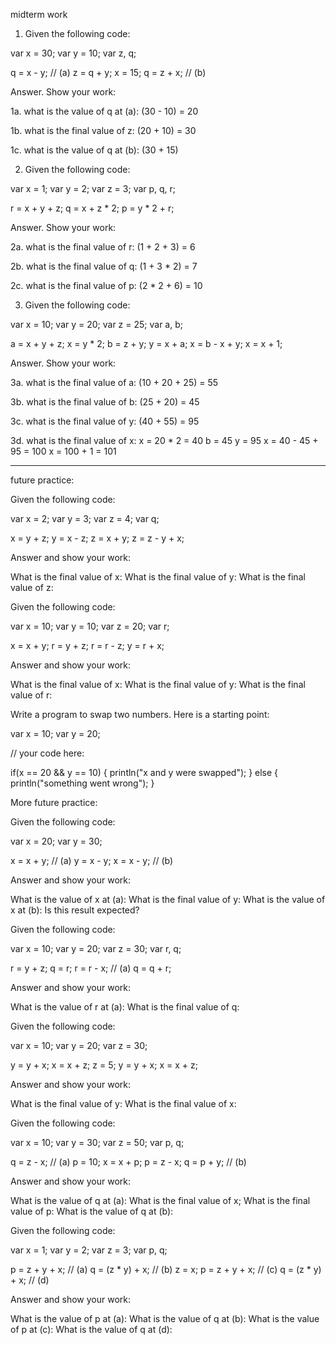midterm work

1. Given the following code:

var x = 30;
var y = 10;
var z, q;

q = x - y; // (a)
z = q + y;
x = 15;
q = z + x; // (b)

Answer.  Show your work:

1a.  what is the value of q at (a):
    (30 - 10) = 20

1b.  what is the final value of z:
    (20 + 10) = 30

1c.  what is the value of q at (b):
    (30 + 15)

2.  Given the following code:

var x = 1;
var y = 2;
var z = 3;
var p, q, r;

r = x + y + z;
q = x + z * 2;
p = y * 2 + r;

Answer.  Show your work:

2a.  what is the final value of r:
    (1 + 2 + 3) = 6

2b.  what is the final value of q:
    (1 + 3 * 2) = 7

2c.  what is the final value of p:
    (2 * 2 + 6) = 10


3.  Given the following code:

var x = 10;
var y = 20;
var z = 25;
var a, b;

a = x + y + z;
x = y * 2;
b = z + y;
y = x + a;
x = b - x + y;
x = x + 1;

Answer.  Show your work:

3a. what is the final value of a:
    (10 + 20 + 25) = 55

3b. what is the final value of b:
    (25 + 20) = 45

3c. what is the final value of y:
    (40 + 55) = 95

3d. what is the final value of x:
    x = 20 * 2 = 40
    b = 45
    y = 95
    x = 40 - 45 + 95 = 100
    x = 100 + 1 = 101

-----------------------------------------------

future practice:

Given the following code:

var x = 2;
var y = 3;
var z = 4;
var q;

x = y + z;
y = x - z;
z = x + y;
z = z - y + x;

Answer and show your work:

What is the final value of x:
What is the final value of y:
What is the final value of z:

Given the following code:

var x = 10;
var y = 10;
var z = 20;
var r;

x = x + y;
r = y + z;
r = r - z;
y = r + x;

Answer and show your work:

What is the final value of x:
What is the final value of y:
What is the final value of r:


Write a program to swap two numbers.  Here is a starting point:

var x = 10;
var y = 20;

// your code here:

if(x == 20 && y == 10) {
    println("x and y were swapped");
} else {
    println("something went wrong");
}

More future practice:

Given the following code:

var x = 20;
var y = 30;

x = x + y; // (a)
y = x - y;
x = x - y; // (b)

Answer and show your work:

What is the value of x at (a):
What is the final value of y:
What is the value of x at (b):
Is this result expected?

Given the following code:

var x = 10;
var y = 20;
var z = 30;
var r, q;

r = y + z;
q = r;
r = r - x; // (a)
q = q + r;

Answer and show your work:

What is the value of r at (a):
What is the final value of q:

Given the following code:

var x = 10;
var y = 20;
var z = 30;

y = y + x;
x = x + z;
z = 5;
y = y + x;
x = x + z;

Answer and show your work:

What is the final value of y:
What is the final value of x:

Given the following code:

var x = 10;
var y = 30;
var z = 50;
var p, q;

q = z - x; // (a)
p = 10;
x = x + p;
p = z - x;
q = p + y; // (b)

Answer and show your work:

What is the value of q at (a):
What is the final value of x;
What is the final value of p:
What is the value of q at (b):

Given the following code:

var x = 1;
var y = 2;
var z = 3;
var p, q;

p = z + y + x;   // (a)
q = (z * y) + x; // (b)
z = x;
p = z + y + x;   // (c)
q = (z * y) + x; // (d)

Answer and show your work:

What is the value of p at (a):
What is the value of q at (b):
What is the value of p at (c):
What is the value of q at (d):